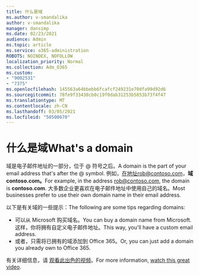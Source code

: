 ```yaml
---
title: 什么是域
ms.author: v-smandalika
author: v-smandalika
manager: dansimp
ms.date: 02/23/2021
audience: Admin
ms.topic: article
ms.service: o365-administration
ROBOTS: NOINDEX, NOFOLLOW
localization_priority: Normal
ms.collection: Adm_O365
ms.custom:
- "9002531"
- "7375"
ms.openlocfilehash: 145563a64bbebb6fcafcf249231e70dfa99d92d6
ms.sourcegitcommit: 78fe9f33438cb0c19f0dab31253b5853b73f4f47
ms.translationtype: MT
ms.contentlocale: zh-CN
ms.lasthandoff: 03/05/2021
ms.locfileid: "50500670"
---
```

# <a name="whats-a-domain"></a><span data-ttu-id="cac2b-102">什么是域</span><span class="sxs-lookup"><span data-stu-id="cac2b-102">What's a domain</span></span>

<span data-ttu-id="cac2b-103">域是电子邮件地址的一部分，位于 @ 符号之后。</span><span class="sxs-lookup"><span data-stu-id="cac2b-103">A domain is the part of your email address that's after the @ symbol.</span></span> <span data-ttu-id="cac2b-104">例如，在地址rob@contoso.com，**域contoso.com。**</span><span class="sxs-lookup"><span data-stu-id="cac2b-104">For example, in the address rob@contoso.com, the domain is **contoso.com**.</span></span> <span data-ttu-id="cac2b-105">大多数企业更喜欢在电子邮件地址中使用自己的域名。</span><span class="sxs-lookup"><span data-stu-id="cac2b-105">Most businesses prefer to use their own domain name in their email address.</span></span>

<span data-ttu-id="cac2b-106">以下是有关域的一些提示：</span><span class="sxs-lookup"><span data-stu-id="cac2b-106">The following are some tips regarding domains:</span></span>

- <span data-ttu-id="cac2b-107">可以从 Microsoft 购买域名。</span><span class="sxs-lookup"><span data-stu-id="cac2b-107">You can buy a domain name from Microsoft.</span></span> <span data-ttu-id="cac2b-108">这样，你将拥有自定义电子邮件地址。</span><span class="sxs-lookup"><span data-stu-id="cac2b-108">This way, you'll have a custom email address.</span></span>
- <span data-ttu-id="cac2b-109">或者，只需将已拥有的域添加到 Office 365。</span><span class="sxs-lookup"><span data-stu-id="cac2b-109">Or, you can just add a domain you already own to Office 365.</span></span>

<span data-ttu-id="cac2b-110">有关详细信息，请 [观看此出色的视频](https://www.youtube.com/watch)。</span><span class="sxs-lookup"><span data-stu-id="cac2b-110">For more information, [watch this great video](https://www.youtube.com/watch).</span></span>